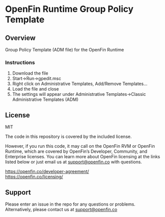 # OpenFin Runtime Group Policy Template

## Overview
Group Policy Template (ADM file) for the OpenFin Runtime

### Instructions

1. Download the file
2. Start->Run->gpedit.msc
3. Right click on Administrative Templates, Add/Remove Templates...
4. Load the file and close
5. The settings will appear under Administrative Templates->Classic Administrative Templates (ADM)


## License
MIT

The code in this repository is covered by the included license.

However, if you run this code, it may call on the OpenFin RVM or OpenFin Runtime, which are covered by OpenFin’s Developer, Community, and Enterprise licenses. You can learn more about OpenFin licensing at the links listed below or just email us at support@openfin.co with questions.

https://openfin.co/developer-agreement/ <br/>
https://openfin.co/licensing/

## Support
Please enter an issue in the repo for any questions or problems. 
<br> Alternatively, please contact us at support@openfin.co
